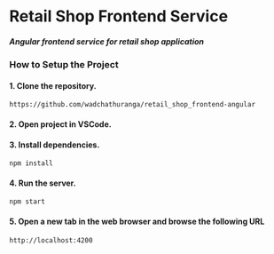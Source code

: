 # Retail Shop Frontend Service
##### Angular frontend service for retail shop application


### How to Setup the Project
#### 1. Clone the repository. 
```
https://github.com/wadchathuranga/retail_shop_frontend-angular
```
#### 2. Open project in VSCode.
#### 3. Install dependencies. 
```
npm install
```
#### 4. Run the server. 
```
npm start
```
#### 5. Open a new tab in the web browser and browse the following URL
```
http://localhost:4200
```

